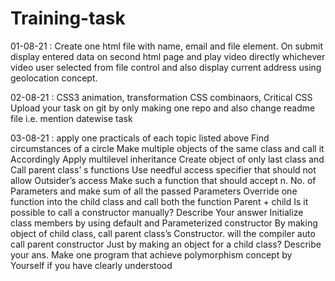 # Training-task
01-08-21 : 
Create one html file with name, email and file element. On submit display entered data on second html page and play video directly whichever video user selected from file control and also display current address using geolocation concept.

02-08-21 :
CSS3 animation, transformation
CSS combinaors, Critical CSS
Upload your task on git by only making one repo and also change readme file i.e.
mention datewise task

03-08-21 :
apply one practicals of each topic listed above
Find circumstances of a circle
Make multiple objects of the same class and call it Accordingly
Apply multilevel inheritance
Create object of only last class and Call parent class’ s functions
Use needful access specifier that should not allow Outsider’s access
Make such a function that should accept n. No. of
Parameters and make sum of all the passed
Parameters
Override one function into the child class and call both the
function Parent + child
Is it possible to call a constructor manually? Describe Your answer
Initialize class members by using default and
Parameterized constructor
By making object of child class, call parent class’s
Constructor. will the compiler auto call parent constructor
Just by making an object for a child class? Describe your ans.
Make one program that achieve polymorphism concept by
Yourself if you have clearly understood
